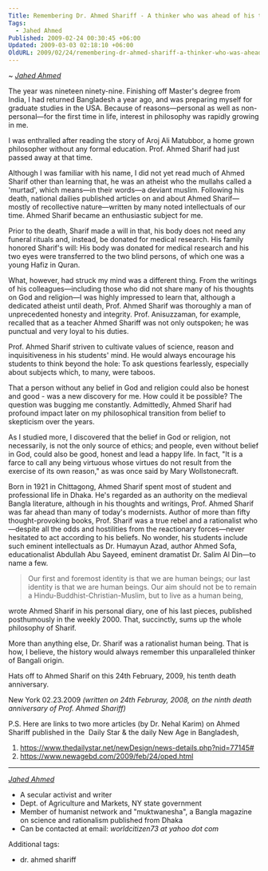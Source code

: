 ```yaml
---
Title: Remembering Dr. Ahmed Shariff - A thinker who was ahead of his time
Tags:
  - Jahed Ahmed
Published: 2009-02-24 00:30:45 +06:00
Updated: 2009-03-03 02:18:10 +06:00
OldURL: 2009/02/24/remembering-dr-ahmed-shariff-a-thinker-who-was-ahead-of-his-time/
---
```


~ [*Jahed Ahmed*](https://gold.mukto-mona.com/Articles/jahed/index.html)

The year was nineteen ninety-nine. Finishing off Master's degree from India, I had returned Bangladesh a year ago, and was preparing myself for graduate studies in the USA. Because of reasons—personal as well as non-personal—for the first time in life, interest in philosophy was rapidly growing in me.

I was enthralled after reading the story of Aroj Ali Matubbor, a home grown philosopher without any formal education. Prof. Ahmed Sharif had just passed away at that time.

Although I was familiar with his name, I did not yet read much of Ahmed Sharif other than learning that, he was an atheist who the mullahs called a 'murtad', which means—in their words—a deviant muslim. Following his death, national dailies published articles on and about Ahmed Sharif—mostly of recollective nature—written by many noted intellectuals of our time. Ahmed Sharif became an enthusiastic subject for me.

Prior to the death, Sharif made a will in that, his body does not need any funeral rituals and, instead, be donated for medical research. His family honored Sharif's will: His body was donated for medical research and his two eyes were transferred to the two blind persons, of which one was a young Hafiz in Quran.

What, however, had struck my mind was a different thing. From the writings of his colleagues—including those who did not share many of his thoughts on God and religion—I was highly impressed to learn that, although a dedicated atheist until death, Prof. Ahmed Sharif was thoroughly a man of unprecedented honesty and integrity. Prof. Anisuzzaman, for example, recalled that as a teacher Ahmed Shariff was not only outspoken; he was punctual and very loyal to his duties.

Prof. Ahmed Sharif striven to cultivate values of science, reason and inquisitiveness in his students' mind. He would always encourage his students to think beyond the hole: To ask questions fearlessly, especially about subjects which, to many, were taboos.

That a person without any belief in God and religion could also be honest and good - was a new discovery for me. How could it be possible? The question was bugging me constantly. Admittedly, Ahmed Sharif had profound impact later on my philosophical transition from belief to skepticism over the years.

As I studied more, I discovered that the belief in God or religion, not necessarily, is not the only source of ethics; and people, even without belief in God, could also be good, honest and lead a happy life. In fact, "It is a farce to call any being virtuous whose virtues do not result from the exercise of its own reason," as was once said by Mary Wollstonecraft.

Born in 1921 in Chittagong, Ahmed Sharif spent most of student and professional life in Dhaka. He's regarded as an authority on the medieval Bangla literature, although in his thoughts and writings, Prof. Ahmed Sharif was far ahead than many of today's modernists. Author of more than fifty thought-provoking books, Prof. Sharif was a true rebel and a rationalist who—despite all the odds and hostilities from the reactionary forces—never hesitated to act according to his beliefs. No wonder, his students include such eminent intellectuals as Dr. Humayun Azad, author Ahmed Sofa, educationalist Abdullah Abu Sayeed, eminent dramatist Dr. Salim Al Din—to name a few.

> Our first and foremost identity is that we are human beings; our last identity is that we are human beings. Our aim should not be to remain a Hindu-Buddhist-Christian-Muslim, but to live as a human being,

wrote Ahmed Sharif in his personal diary, one of his last pieces, published posthumously in the weekly 2000. That, succinctly, sums up the whole philosophy of Sharif.

More than anything else, Dr. Sharif was a rationalist human being. That is how, I believe, the history would always remember this unparalleled thinker of Bangali origin.

Hats off to Ahmed Sharif on this 24th February, 2009, his tenth death anniversary.

New York
02.23.2009 *(written on 24th Februray, 2008, on the ninth death anniversary of Prof. Ahmed Shariff)*

P.S. Here are links to two more articles (by Dr. Nehal Karim) on Ahmed Shariff published in the  Daily Star & the daily New Age in Bangladesh,
1. https://www.thedailystar.net/newDesign/news-details.php?nid=77145#
2. https://www.newagebd.com/2009/feb/24/oped.html


----
*[Jahed Ahmed](https://gold.mukto-mona.com/Articles/jahed/index.html)*
- A secular activist and writer
- Dept. of Agriculture and Markets, NY state government
- Member of humanist network and "muktwanesha", a Bangla magazine on science and rationalism published from Dhaka
- Can be contacted at email: *worldcitizen73 at yahoo dot com* 


Additional tags:
- dr. ahmed shariff